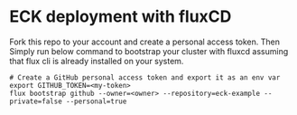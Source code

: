 # ECK deployment with fluxCD
Fork this repo to your account and create a personal access token. 
Then Simply run below command to bootstrap your cluster with fluxcd assuming that flux cli is already installed on your system.


```
# Create a GitHub personal access token and export it as an env var
export GITHUB_TOKEN=<my-token>
flux bootstrap github --owner=<owner> --repository=eck-example --private=false --personal=true
```